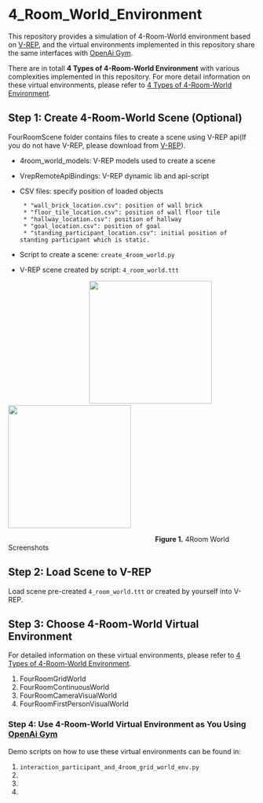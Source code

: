 # 4_Room_World_Environment
This repository provides a simulation of 4-Room-World environment based on [V-REP](http://www.coppeliarobotics.com), and the virtual environments implemented in this repository share the same interfaces with [OpenAi Gym](https://gym.openai.com).

There are in totall **4 Types of 4-Room-World Environment** with various complexities implemented in this repository. For more detail information on these virtual environments, please refer to [4 Types of 4-Room-World Environment](https://github.com/LinghengMeng/4_Room_World_Environment/blob/master/Environment/README.md).


## Step 1: Create 4-Room-World Scene (Optional)
FourRoomScene folder contains files to create a scene using V-REP api(If you do not have V-REP, please download from [V-REP](http://www.coppeliarobotics.com/downloads.html)).
   
  * 4room_world_models: V-REP models used to create a scene
      
  * VrepRemoteApiBindings: V-REP dynamic lib and api-script
      
  * CSV files: specify position of loaded objects
  
         * "wall_brick_location.csv": position of wall brick
         * "floor_tile_location.csv": position of wall floor tile
         * "hallway_location.csv": position of hallway
         * "goal_location.csv": position of goal
         * "standing_participant_location.csv": initial position of standing participant which is static.
         
  * Script to create a scene:
    `create_4room_world.py`
    
  * V-REP scene created by script: `4_room_world.ttt`
  
&nbsp; &nbsp; &nbsp; &nbsp; &nbsp; &nbsp; &nbsp; &nbsp; &nbsp; &nbsp; &nbsp; &nbsp; &nbsp; &nbsp; &nbsp; &nbsp; &nbsp; &nbsp; &nbsp; &nbsp; &nbsp; <img src="https://github.com/LinghengMeng/4_Room_World_Environment/blob/master/Images/4Room_scene2.png" width="250" height="250" />     &nbsp;  <img src="https://github.com/LinghengMeng/4_Room_World_Environment/blob/master/Images/4Room_Scene.png" width="250" height="250" /> 

&nbsp; &nbsp; &nbsp; &nbsp; &nbsp; &nbsp; &nbsp; &nbsp; &nbsp; &nbsp; &nbsp; &nbsp; &nbsp; &nbsp; &nbsp; &nbsp; &nbsp; &nbsp; &nbsp; &nbsp; &nbsp; &nbsp; &nbsp; &nbsp; &nbsp; &nbsp; &nbsp; &nbsp; &nbsp; &nbsp; &nbsp; &nbsp; &nbsp; &nbsp; &nbsp; &nbsp; &nbsp; &nbsp; **Figure 1.** 4Room World Screenshots

## Step 2: Load Scene to V-REP
Load scene pre-created `4_room_world.ttt` or created by yourself into V-REP.

## Step 3: Choose 4-Room-World Virtual Environment
For detailed information on these virtual environments, please refer to [4 Types of 4-Room-World Environment](https://github.com/LinghengMeng/4_Room_World_Environment/blob/master/Environment/README.md).

  1. FourRoomGridWorld
  2. FourRoomContinuousWorld
  3. FourRoomCameraVisualWorld
  4. FourRoomFirstPersonVisualWorld

### Step 4: Use 4-Room-World Virtual Environment as You Using [OpenAi Gym](https://gym.openai.com)
Demo scripts on how to use these virtual environments can be found in:

  1. `interaction_participant_and_4room_grid_world_env.py`
  2. 
  3. 
  4. 
